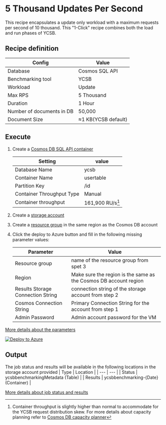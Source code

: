 # 5 Thousand Updates Per Second
This recipe encapsulates a update only workload with a maximum requests per second of 10 thousand. This "1-Click" recipe combines both the load and run phases of YCSB.

## Recipe definition 

|  Config   |  Value   |
| --- | --- |
| Database | Cosmos SQL API |
| Benchmarking tool | YCSB |
| Workload | Update |
| Max RPS | 5 Thousand |
| Duration | 1 Hour |
| Number of documents in DB |50,000 |
| Document Size | ≈1 KB(YCSB default) |

## Execute
1. Create a [Cosmos DB SQL API container](https://learn.microsoft.com/en-us/azure/cosmos-db/nosql/quickstart-portal)

   |  Setting   |  value  | 
   | --- | --- |
   | Database Name | ycsb | 
   | Container Name | usertable | 
   | Partition Key  | /id |
   | Container Throughput Type | Manual |  
   | Container throughput | 161,900 RU/s[^1] |

[^1]: Container throughput is slightly higher than normal to accommodate for the YCSB request distribution skew. For more details about capacity planning refer to [Cosmos DB capacity planner](https://learn.microsoft.com/en-us/azure/cosmos-db/nosql/estimate-ru-with-capacity-planner)
   
2. Create a [storage account](https://learn.microsoft.com/en-us/azure/storage/common/storage-account-create?tabs=azure-portal) 
3. Create a [resource group](https://learn.microsoft.com/en-us/azure/azure-resource-manager/management/manage-resource-groups-portal) in the same region as the Cosmos DB account 
4. Click the deploy to Azure button and fill in the following missing parameter values:

   |  Parameter   |  Value  |
   | --- | --- |
   | Resource group | name of the resource group from spet 3 |
   | Region | Make sure the region is the same as the Cosmos DB account region |
   | Results Storage Connection String | connection string of the storage account from step 2 |
   | Cosmos Connection String  | Primary Connection String for the account from step 1 |
   | Admin Password | Admin account password for the VM |
   
 [More details about the parameters](../../#basic-configuration)
 
[![Deploy to Azure](https://aka.ms/deploytoazurebutton)](https://portal.azure.com/#create/Microsoft.Template/uri/https%3A%2F%2Fraw.githubusercontent.com%2FAzure%2Fazure-db-benchmarking%2Fmain%2Fcosmos%2Fsql%2Ftools%2Fjava%2Fycsb%2Frecipes%2Fupdate%2F10-thousand-rps-update%2Fazuredeploy.json)

## Output
The job status and results will be available in the following locations in the storage account provided
| Type | Location |
| --- | --- |
| Status  | ycsbbenchmarkingMetadata (Table) |
| Results | ycsbbenchmarking-{Date} (Container) |

 [More details about job status and results](../../#monitoring)

